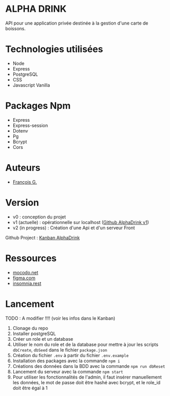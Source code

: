 # ALPHA DRINK

API pour une application privée destinée à la gestion d'une carte de boissons.

# Technologies utilisées

- Node
- Express
- PostgreSQL
- CSS
- Javascript Vanilla

# Packages Npm

- Express
- Express-session
- Dotenv
- Pg
- Bcrypt
- Cors

# Auteurs

- [François G.](https://github.com/frapuks)
# Version

- v0 : conception du projet
- v1 (actuelle) : opérationnelle sur localhost ([Github AlphaDrink v1](https://github.com/frapuks/Alpha-drink))
- v2 (in progress) : Création d'une Api et d'un serveur Front

Github Project : [Kanban AlphaDrink](https://github.com/users/frapuks/projects/1/views/1)

# Ressources

- [mocodo.net](https://www.mocodo.net/)
- [figma.com](https://www.figma.com/)
- [insomnia.rest](https://insomnia.rest/)

# Lancement

TODO : A modifier !!!! (voir les infos dans le Kanban)

1. Clonage du repo
2. Installer postgreSQL
3. Créer un role et un database
4. Utiliser le nom du role et de la database pour mettre à jour les scripts `dbCreate`, `dbSeed` dans le fichier `package.json`
5. Création du fichier `.env` à partir du fichier `.env.example`
6. Installation des packages avec la commande `npm i`
7. Créations des données dans la BDD avec la commande `npm run dbReset`
8. Lancement du serveur avec la commande `npm start`
9. Pour utiliser les fonctionnalités de l'admin, il faut insérer manuellement les données, le mot de passe doit être hashé avec bcrypt, et le role_id doit être égal à 1